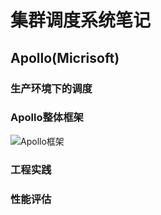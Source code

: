 # 集群调度系统笔记

## Apollo(Micrisoft)

### 生产环境下的调度

### Apollo整体框架
 ![Apollo框架](https://img-blog.csdn.net/20171008231430444?watermark/2/text/aHR0cDovL2Jsb2cuY3Nkbi5uZXQvdmlvbGV0X2VjaG9fMDkwOA==/font/5a6L5L2T/fontsize/400/fill/I0JBQkFCMA==/dissolve/70/gravity/SouthEast)

### 工程实践

### 性能评估